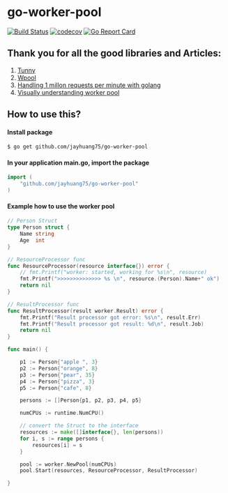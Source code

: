 # go-worker-pool
[![Build Status](https://travis-ci.org/jayhuang75/go-worker-pool.svg?branch=master)](https://travis-ci.org/jayhuang75/go-worker-pool) [![codecov](https://codecov.io/gh/jayhuang75/go-worker-pool/branch/master/graph/badge.svg)](https://codecov.io/gh/jayhuang75/go-worker-pool)
[![Go Report Card](https://goreportcard.com/badge/github.com/jayhuang75/go-worker-pool)](https://goreportcard.com/report/github.com/jayhuang75/go-worker-pool)

## Thank you for all the good libraries and Articles:
1. [Tunny](https://github.com/Jeffail/tunny)
2. [Wpool](https://github.com/gotohr/wpool)
3. [Handling 1 millon requests per minute with golang](http://marcio.io/2015/07/handling-1-million-requests-per-minute-with-golang/)
4. [Visually understanding worker pool](https://medium.com/coinmonks/visually-understanding-worker-pool-48a83b7fc1f5)

## How to use this?
#### Install package
```bash
$ go get github.com/jayhuang75/go-worker-pool
```

#### In your application main.go, import the package
```go
import (
    "github.com/jayhuang75/go-worker-pool"
)
```

#### Example how to use the worker pool
```go
// Person Struct
type Person struct {
	Name string
	Age  int
}

// ResourceProcessor func
func ResourceProcessor(resource interface{}) error {
	// fmt.Printf("worker: started, working for %s\n", resource)
	fmt.Printf(">>>>>>>>>>>>>> %s \n", resource.(Person).Name+" ok")
	return nil
}

// ResultProcessor func
func ResultProcessor(result worker.Result) error {
	fmt.Printf("Result processor got error: %s\n", result.Err)
	fmt.Printf("Result processor got result: %d\n", result.Job)
	return nil
}

func main() {

	p1 := Person{"apple ", 3}
	p2 := Person{"orange", 8}
	p3 := Person{"pear", 35}
	p4 := Person{"pizza", 3}
	p5 := Person{"cafe", 8}

	persons := []Person{p1, p2, p3, p4, p5}

	numCPUs := runtime.NumCPU()

	// convert the Struct to the interface
	resources := make([]interface{}, len(persons))
	for i, s := range persons {
		resources[i] = s
	}

	pool := worker.NewPool(numCPUs)
	pool.Start(resources, ResourceProcessor, ResultProcessor)

}
```
